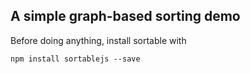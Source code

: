 ## A simple graph-based sorting demo ##

Before doing anything, install sortable with

`npm install sortablejs --save`
